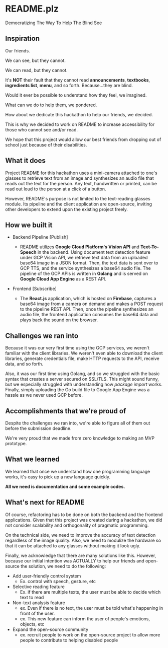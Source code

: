 # README.plz
Democratizing The Way To Help The Blind See

## Inspiration
Our friends.

We can see, but they cannot.

We can read, but they cannot.

It's **NOT** their fault that they cannot read **announcements**, **textbooks**, **ingredients list**, **menu**, and so forth. Because...they are blind.

Would it ever be possible to understand how they feel, we imagined.

What can we do to help them, we pondered.

How about we dedicate this hackathon to help our friends, we decided.

This is why we decided to work on README to increase accessibility for those who cannot see and/or read.

We hope that this project would allow our best friends from dropping out of school just because of their disabilities.

## What it does
Project README for this hackathon uses a mini-camera attached to one's glasses to retrieve text from an image and synthesizes an audio file that reads out the text for the person. Any text, handwritten or printed, can be read out loud to the person at a click of a button.

However, README's purpose is not limited to the text-reading glasses module. Its pipeline and the client application are open-source, inviting other developers to extend upon the existing project freely.
 
## How we built it

- Backend Pipeline [Publish]
  - README utilizes **Google Cloud Platform's Vision API** and **Text-To-Speech** in the backend. Using document text detection feature under GCP Vision API, we retrieve text data from an uploaded base64 image in a JSON format. Then, the text data is sent over to GCP TTS, and the service synthesizes a base64 audio file. The pipeline of the GCP APIs is written in **Golang** and is served on **Google Cloud App Engine** as a REST API.

- Frontend [Subscribe]
  - The **React.js** application, which is hosted on **Firebase**, captures a base64 image from a camera on demand and makes a POST request to the pipeline REST API. Then, once the pipeline synthesizes an audio file, the frontend application consumes the base64 data and plays back the sound on the browser.

## Challenges we ran into
Because it was our very first time using the GCP services, we weren't familiar with the client libraries. We weren't even able to download the client libraries, generate credentials file, make HTTP requests to the API, receive data, and so forth.

Also, it was our first time using Golang, and so we struggled with the basic syntax that creates a server secured on SSL/TLS. This might sound funny, but we especially struggled with understanding how *package import* works. Finally, simply uploading the Go build file to Google App Engine was a hassle as we never used GCP before.

## Accomplishments that we're proud of
Despite the challenges we ran into, we're able to figure all of them out before the submission deadline.

We're very proud that we made from zero knowledge to making an MVP prototype.

## What we learned
We learned that once we understand how one programming language works, it's easy to pick up a new language quickly.

**All we need is documentation and some example codes.**

## What's next for README
Of course, refactoring has to be done on both the backend and the frontend applications. Given that this project was created during a hackathon, we did not consider scalability and orthogonality of pragmatic programming.

On the technical side, we need to improve the accuracy of text detection regardless of the image quality. Also, we need to modulize the hardware so that it can be attached to any glasses without making it look ugly.

Finally, we acknowledge that there are many solutions like this. However, because our initial intention was ACTUALLY to help our friends and open-source the solution, we need to do the following:
- Add user-friendly control system
  - Ex. control with speech, gesture, etc
- Selective reading feature
  - Ex. if there are multiple texts, the user must be able to decide which text to read
- Non-text analysis feature
  - ex. Even if there is no text, the user must be told what's happening in front of the user.
  - ex. This new feature can inform the user of people's emotions, objects, etc
- Expand the open-source community
  - ex. recruit people to work on the open-source project to allow more people to contribute to helping disabled people
